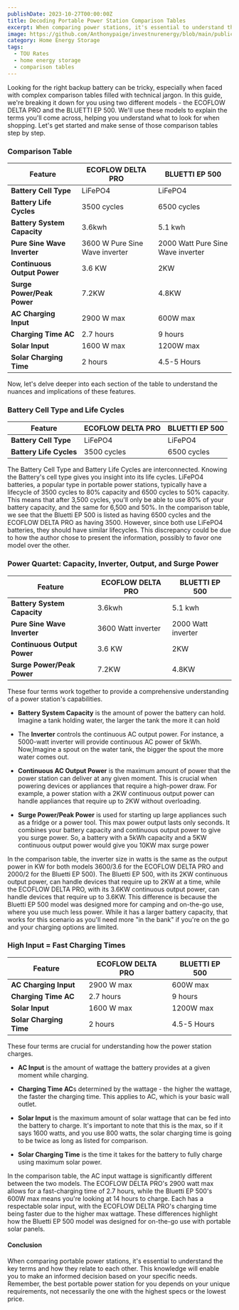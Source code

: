 ```yaml
---
publishDate: 2023-10-27T00:00:00Z
title: Decoding Portable Power Station Comparison Tables
excerpt: When comparing power stations, it's essential to understand the key terms and how they relate to each other. This knowledge will enable you to make an informed decision based on your specific needs.
image: https://github.com/Anthonypaige/investnurenergy/blob/main/public/images/cover-art/HES-3-cover-art.png?raw=true
category: Home Energy Storage
tags:
  - TOU Rates
  - home energy storage
  - comparison tables
---
```


Looking for the right backup battery can be tricky, especially when faced with complex comparison tables filled with technical jargon. In this guide, we're breaking it down for you using two different models - the ECOFLOW DELTA PRO and the BLUETTI EP 500. We'll use these models to explain the terms you'll come across, helping you understand what to look for when shopping. Let's get started and make sense of those comparison tables step by step.

### **Comparison Table**

| Feature                     | ECOFLOW DELTA PRO              | BLUETTI EP 500                    |
| --------------------------- | ------------------------------ | --------------------------------- |
| **Battery Cell Type**       | LiFePO4                        | LiFePO4                           |
| **Battery Life Cycles**     | 3500 cycles                    | 6500 cycles                       |
| **Battery System Capacity** | 3.6kwh                         | 5.1 kwh                           |
| **Pure Sine Wave Inverter** | 3600 W Pure Sine Wave inverter | 2000 Watt Pure Sine Wave inverter |
| **Continuous Output Power** | 3.6 KW                         | 2KW                               |
| **Surge Power/Peak Power**  | 7.2KW                          | 4.8KW                             |
| **AC Charging Input**       | 2900 W max                     | 600W max                          |
| **Charging Time AC**        | 2.7 hours                      | 9 hours                           |
| **Solar Input**             | 1600 W max                     | 1200W max                         |
| **Solar Charging Time**     | 2 hours                        | 4.5-5 Hours                       |

Now, let's delve deeper into each section of the table to understand the nuances and implications of these features.

### **Battery Cell Type and Life Cycles**

| Feature                 | ECOFLOW DELTA PRO | BLUETTI EP 500 |
| ----------------------- | ----------------- | -------------- |
| **Battery Cell Type**   | LiFePO4           | LiFePO4        |
| **Battery Life Cycles** | 3500 cycles       | 6500 cycles    |

The Battery Cell Type and Battery Life Cycles are interconnected. Knowing the Battery's cell type gives you insight into its life cycles. LiFePO4 batteries, a popular type in portable power stations, typically have a lifecycle of 3500 cycles to 80% capacity and 6500 cycles to 50% capacity. This means that after 3,500 cycles, you'll only be able to use 80% of your battery capacity, and the same for 6,500 and 50%. In the comparison table, we see that the Bluetti EP 500 is listed as having 6500 cycles and the ECOFLOW DELTA PRO as having 3500. However, since both use LiFePO4 batteries, they should have similar lifecycles. This discrepancy could be due to how the author chose to present the information, possibly to favor one model over the other.

### **Power Quartet: Capacity, Inverter, Output, and Surge Power**

| Feature                     | ECOFLOW DELTA PRO  | BLUETTI EP 500     |
| --------------------------- | ------------------ | ------------------ |
| **Battery System Capacity** | 3.6kwh             | 5.1 kwh            |
| **Pure Sine Wave Inverter** | 3600 Watt inverter | 2000 Watt inverter |
| **Continuous Output Power** | 3.6 KW             | 2KW                |
| **Surge Power/Peak Power**  | 7.2KW              | 4.8KW              |

These four terms work together to provide a comprehensive understanding of a power station's capabilities.

- **Battery System Capacity** is the amount of power the battery can hold. Imagine a tank holding water, the larger the tank the more it can hold

- The **Inverter** controls the continuous AC output power. For instance, a 5000-watt inverter will provide continuous AC power of 5kWh. Now,Imagine a spout on the water tank, the bigger the spout the more water comes out.

- **Continuous AC Output Power** is the maximum amount of power that the power station can deliver at any given moment. This is crucial when powering devices or appliances that require a high-power draw. For example, a power station with a 2KW continuous output power can handle appliances that require up to 2KW without overloading.

- **Surge Power/Peak Power** is used for starting up large appliances such as a fridge or a power tool. This max power output lasts only seconds. It combines your battery capacity and continuous output power to give you surge power. So, a battery with a 5kWh capacity and a 5KW continuous output power would give you 10KW max surge power

In the comparison table, the inverter size in watts is the same as the output power in KW for both models 3600/3.6 for the ECOFLOW DELTA PRO and 2000/2 for the Bluetti EP 500). The Bluetti EP 500, with its 2KW continuous output power, can handle devices that require up to 2KW at a time, while the ECOFLOW DELTA PRO, with its 3.6KW continuous output power, can handle devices that require up to 3.6KW. This difference is because the Bluetti EP 500 model was designed more for camping and on-the-go use, where you use much less power. While it has a larger battery capacity, that works for this scenario as you'll need more "in the bank" if you're on the go and your charging options are limited.

### **High Input = Fast Charging Times**

| Feature                 | ECOFLOW DELTA PRO | BLUETTI EP 500 |
| ----------------------- | ----------------- | -------------- |
| **AC Charging Input**   | 2900 W max        | 600W max       |
| **Charging Time AC**    | 2.7 hours         | 9 hours        |
| **Solar Input**         | 1600 W max        | 1200W max      |
| **Solar Charging Time** | 2 hours           | 4.5-5 Hours    |

These four terms are crucial for understanding how the power station charges.

- **AC Input** is the amount of wattage the battery provides at a given moment while charging.

- **Charging Time AC**s determined by the wattage - the higher the wattage, the faster the charging time. This applies to AC, which is your basic wall outlet.

- **Solar Input** is the maximum amount of solar wattage that can be fed into the battery to charge. It's important to note that this is the max, so if it says 1600 watts, and you use 800 watts, the solar charging time is going to be twice as long as listed for comparison.

- **Solar Charging Time** is the time it takes for the battery to fully charge using maximum solar power.

In the comparison table, the AC input wattage is significantly different between the two models. The ECOFLOW DELTA PRO's 2900 watt max allows for a fast-charging time of 2.7 hours, while the Bluetti EP 500's 600W max means you're looking at 14 hours to charge. Each has a respectable solar input, with the ECOFLOW DELTA PRO's charging time being faster due to the higher max wattage. These differences highlight how the Bluetti EP 500 model was designed for on-the-go use with portable solar panels.

#### **Conclusion**

When comparing portable power stations, it's essential to understand the key terms and how they relate to each other. This knowledge will enable you to make an informed decision based on your specific needs. Remember, the best portable power station for you depends on your unique requirements, not necessarily the one with the highest specs or the lowest price.
